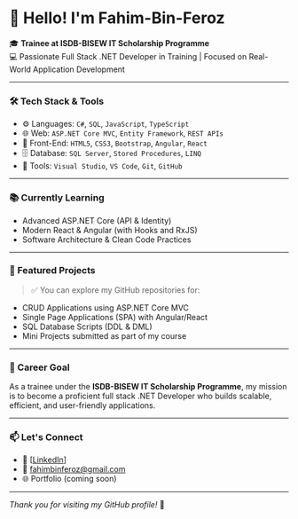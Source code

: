 # 👋 Hello! I'm Fahim-Bin-Feroz

🎓 **Trainee at ISDB-BISEW IT Scholarship Programme**  
💻 Passionate Full Stack .NET Developer in Training | Focused on Real-World Application Development

---

### 🛠️ Tech Stack & Tools

- ⚙️ Languages: `C#`, `SQL`, `JavaScript`, `TypeScript`
- 🌐 Web: `ASP.NET Core MVC`, `Entity Framework`, `REST APIs`
- 🧠 Front-End: `HTML5`, `CSS3`, `Bootstrap`, `Angular`, `React`
- 🗄️ Database: `SQL Server`, `Stored Procedures`, `LINQ`
- 🧰 Tools: `Visual Studio`, `VS Code`, `Git`, `GitHub`

---

### 📚 Currently Learning

- Advanced ASP.NET Core (API & Identity)
- Modern React & Angular (with Hooks and RxJS)
- Software Architecture & Clean Code Practices

---

### 📂 Featured Projects

> ✅ You can explore my GitHub repositories for:
- CRUD Applications using ASP.NET Core MVC
- Single Page Applications (SPA) with Angular/React
- SQL Database Scripts (DDL & DML)
- Mini Projects submitted as part of my course

---

### 🎯 Career Goal

As a trainee under the **ISDB-BISEW IT Scholarship Programme**, my mission is to become a proficient full stack .NET Developer who builds scalable, efficient, and user-friendly applications.

---

### 📫 Let's Connect

- 💼 [[LinkedIn](https://www.linkedin.com/in/fahimbinferoz)]  
- 📧 fahimbinferoz@gmail.com  
- 🌐 Portfolio (coming soon)

---

_Thank you for visiting my GitHub profile!_ 🚀
